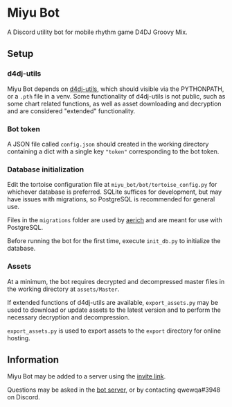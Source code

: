 # Miyu Bot
A Discord utility bot for mobile rhythm game D4DJ Groovy Mix.


## Setup

### d4dj-utils
Miyu Bot depends on [d4dj-utils](https://github.com/qwewqa/d4dj-utils),
which should visible via the PYTHONPATH, or a `.pth` file in a venv.
Some functionality of d4dj-utils is not public, such as some chart related functions,
as well as asset downloading and decryption and are considered "extended"
functionality.

### Bot token
A JSON file called `config.json` should created in the working directory
containing a dict with a single key `"token"` corresponding to the bot token.

### Database initialization
Edit the tortoise configuration file at `miyu_bot/bot/tortoise_config.py`
for whichever database is preferred.
SQLite suffices for development, but may have issues with migrations,
so PostgreSQL is recommended for general use.

Files in the `migrations` folder are used by [aerich](https://github.com/tortoise/aerich)
and are meant for use with PostgreSQL.

Before running the bot for the first time, execute `init_db.py` to
initialize the database.

### Assets
At a minimum, the bot requires decrypted and decompressed master files
in the working directory at `assets/Master`. 

If extended functions of d4dj-utils are available, `export_assets.py` 
may be used to download or update assets to the latest version and to
perform the necessary decryption and decompression.

`export_assets.py` is used to export assets to the `export` directory for
online hosting.


## Information
Miyu Bot may be added to a server using the [invite link](https://discord.com/api/oauth2/authorize?client_id=789314370999287808&permissions=388160&scope=bot).

Questions may be asked in the [bot server](https://discord.gg/TThMwrAZTR),
or by contacting qwewqa#3948 on Discord.
